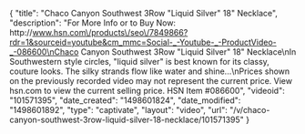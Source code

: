 {
    "title": "Chaco Canyon Southwest 3Row \"Liquid Silver\" 18\" Necklace",
    "description": "For More Info or to Buy Now: http:\/\/www.hsn.com\/products\/seo\/7849866?rdr=1&sourceid=youtube&cm_mmc=Social-_-Youtube-_-ProductVideo-_-086600\nChaco Canyon Southwest 3Row \"Liquid Silver\" 18\" Necklace\nIn Southwestern style circles, \"liquid silver\" is best known for its classy, couture looks. The silky strands flow like water and shine...\nPrices shown on the previously recorded video may not represent the current price.  View hsn.com to view the current selling price. HSN Item #086600",
    "videoid": "101571395",
    "date_created": "1498601824",
    "date_modified": "1498601892",
    "type": "captivate",
    "layout": "video",
    "url": "\/v\/chaco-canyon-southwest-3row-liquid-silver-18-necklace\/101571395"
}